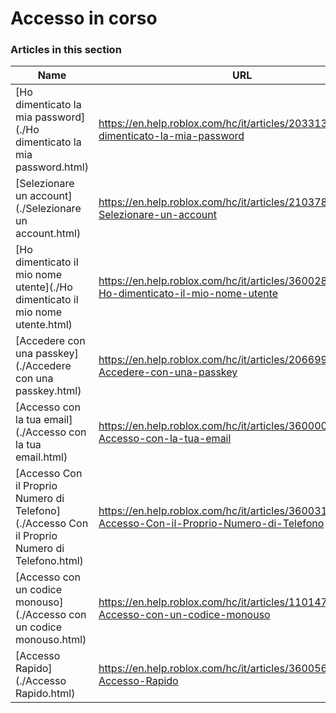 # Accesso in corso  
### Articles in this section
Name|URL
-|-
[Ho dimenticato la mia password](./Ho dimenticato la mia password.html) |https://en.help.roblox.com/hc/it/articles/203313070-Ho-dimenticato-la-mia-password
[Selezionare un account](./Selezionare un account.html) |https://en.help.roblox.com/hc/it/articles/21037888001044-Selezionare-un-account
[Ho dimenticato il mio nome utente](./Ho dimenticato il mio nome utente.html) |https://en.help.roblox.com/hc/it/articles/360028719931-Ho-dimenticato-il-mio-nome-utente
[Accedere con una passkey](./Accedere con una passkey.html) |https://en.help.roblox.com/hc/it/articles/20669991483156-Accedere-con-una-passkey
[Accesso con la tua email](./Accesso con la tua email.html) |https://en.help.roblox.com/hc/it/articles/360000495826-Accesso-con-la-tua-email
[Accesso Con il Proprio Numero di Telefono](./Accesso Con il Proprio Numero di Telefono.html) |https://en.help.roblox.com/hc/it/articles/360031771371-Accesso-Con-il-Proprio-Numero-di-Telefono
[Accesso con un codice monouso](./Accesso con un codice monouso.html) |https://en.help.roblox.com/hc/it/articles/11014749736980-Accesso-con-un-codice-monouso
[Accesso Rapido](./Accesso Rapido.html) |https://en.help.roblox.com/hc/it/articles/360056582012-Accesso-Rapido